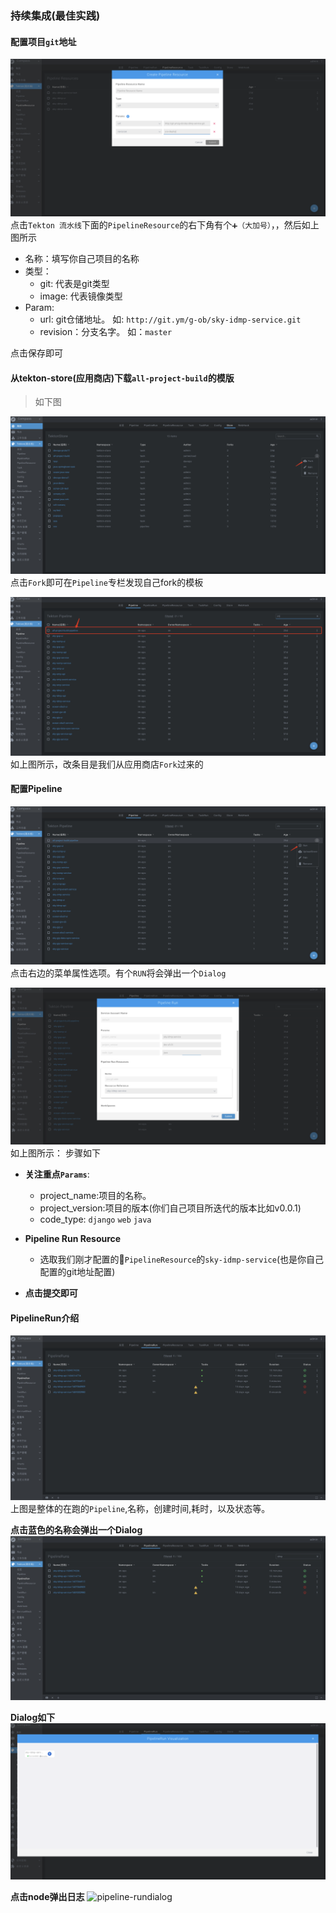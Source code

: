 ### 持续集成(最佳实践)


#### 配置项目`git`地址
![pipelineresource-create](../best-practices/img/pipelineresource-create.png)
点击`Tekton 流水线`下面的`PipelineResource`的右下角有个`➕（大加号）`，，然后如上图所示
- 名称：填写你自己项目的名称
- 类型：
   - git: 代表是git类型
   - image: 代表镜像类型
- Param:
   - url: git仓储地址。 如: `http://git.ym/g-ob/sky-idmp-service.git`
   - revision：分支名字。 如：`master`

点击保存即可


#### 从tekton-store(应用商店)下载`all-project-build`的模版
 
> 如下图



![tekton-store](../best-practices/img/tekton-store.png)
点击`Fork`即可在`Pipeline`专栏发现自己fork的模板



![pipeline-list](../best-practices/img/pipeline-list.png)
如上图所示，改条目是我们从应用商店`Fork`过来的


#### 配置Pipeline

![pipeline-rundialog](../best-practices/img/pipeline-rundialog.png)
点击右边的菜单属性选项。有个`RUN`将会弹出一个`Dialog`

![pipeline-rundialog](../best-practices/img/pipeline-run-dialog.png)
如上图所示：
步骤如下

- **关注重点`Params`**:
   - project_name:项目的名称。
   - project_version:项目的版本(你们自己项目所迭代的版本比如v0.0.1)
   - code_type: `django` `web` `java`

- **Pipeline Run Resource**

   - 选取我们刚才配置的`PipelineResource`的`sky-idmp-service`(也是你自己配置的git地址配置)

  
- **点击提交即可**


#### PipelineRun介绍

![pipeline-rundialog](../best-practices/img/pipelinerun.png)
上图是整体的在跑的`Pipeline`,名称，创建时间,耗时，以及状态等。



**点击蓝色的名称会弹出一个Dialog**
![pipeline-rundialog](../best-practices/img/pipelinerun.png)


**Dialog如下**
![pipeline-rundialog](../best-practices/img/pipelinerun-dialog.png)


**点击node弹出日志**
![pipeline-rundialog](../best-practices/img//pipelinerun-task-log.png)
